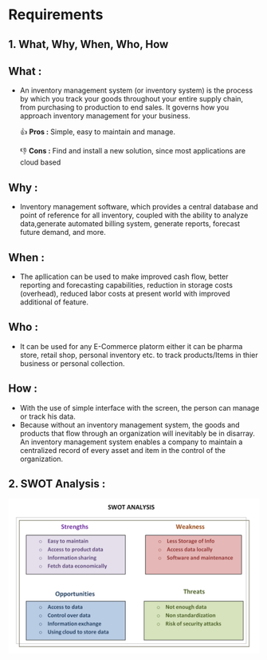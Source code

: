 # Requirements

## 1. What, Why, When, Who, How
  ## What :
  
  * An inventory management system (or inventory system) is the process by which you track your goods throughout your entire supply chain, from purchasing to production to end sales. It governs how you approach inventory management for your business.
   
    :+1: **Pros :**  Simple, easy to maintain and manage.
    
    :-1: **Cons :**   Find and install a new solution, since most applications are cloud based
   
  ## Why :
   * Inventory management software, which provides a central database and point of reference for all inventory, coupled with the ability to analyze data,generate automated billing system, generate reports, forecast future demand, and more.

  ## When :
   * The apllication can be used to make improved cash flow, better reporting and forecasting capabilities, reduction in storage costs (overhead), reduced labor costs at present world with improved additional of feature.

  ## Who :
   * It can be used for any E-Commerce platorm either it can be pharma store, retail shop, personal inventory etc. to track products/Items in thier business or personal collection.

  ## How :
   * With the use of simple interface with the screen, the person can manage or track his data.
   * Because without an inventory management system, the goods and products that flow through an organization will inevitably be in disarray. An inventory management system enables a company to maintain a centralized record of every asset and item in the control of the organization.


## 2. SWOT Analysis :
  ![SWOT Analysis](https://github.com/Lokesh12121/M1_Inventary_Managment_System/blob/main/1_Requirements/swot_analysis.PNG)

